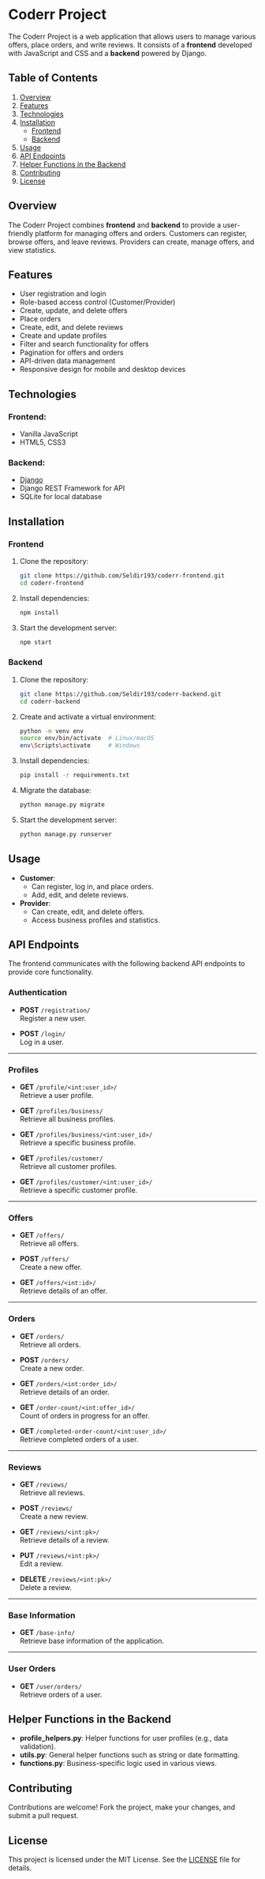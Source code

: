 # Coderr Project

The Coderr Project is a web application that allows users to manage various offers, place orders, and write reviews. It consists of a **frontend** developed with JavaScript and CSS and a **backend** powered by Django.

## Table of Contents
1. [Overview](#overview)
2. [Features](#features)
3. [Technologies](#technologies)
4. [Installation](#installation)
    - [Frontend](#frontend)
    - [Backend](#backend)
5. [Usage](#usage)
6. [API Endpoints](#api-endpoints)
7. [Helper Functions in the Backend](#helper-functions-in-the-backend)
8. [Contributing](#contributing)
9. [License](#license)

## Overview
The Coderr Project combines **frontend** and **backend** to provide a user-friendly platform for managing offers and orders. Customers can register, browse offers, and leave reviews. Providers can create, manage offers, and view statistics.

## Features

- User registration and login
- Role-based access control (Customer/Provider)
- Create, update, and delete offers
- Place orders
- Create, edit, and delete reviews
- Create and update profiles
- Filter and search functionality for offers
- Pagination for offers and orders
- API-driven data management
- Responsive design for mobile and desktop devices

## Technologies

### Frontend:
- Vanilla JavaScript
- HTML5, CSS3

### Backend:
- [Django](https://www.djangoproject.com/)
- Django REST Framework for API
- SQLite for local database

## Installation

### Frontend

1. Clone the repository:
   ```bash
   git clone https://github.com/Seldir193/coderr-frontend.git
   cd coderr-frontend
   ```
2. Install dependencies:
   ```bash
   npm install
   ```
3. Start the development server:
   ```bash
   npm start
   ```

### Backend

1. Clone the repository:
   ```bash
   git clone https://github.com/Seldir193/coderr-backend.git
   cd coderr-backend
   ```
2. Create and activate a virtual environment:
   ```bash
   python -m venv env
   source env/bin/activate  # Linux/macOS
   env\Scripts\activate     # Windows
   ```
3. Install dependencies:
   ```bash
   pip install -r requirements.txt
   ```
4. Migrate the database:
   ```bash
   python manage.py migrate
   ```
5. Start the development server:
   ```bash
   python manage.py runserver
   ```

## Usage

- **Customer**: 
  - Can register, log in, and place orders.
  - Add, edit, and delete reviews.
- **Provider**: 
  - Can create, edit, and delete offers.
  - Access business profiles and statistics.

## API Endpoints

The frontend communicates with the following backend API endpoints to provide core functionality.

### Authentication
- **POST** `/registration/`  
  Register a new user.

- **POST** `/login/`  
  Log in a user.

---

### Profiles
- **GET** `/profile/<int:user_id>/`  
  Retrieve a user profile.

- **GET** `/profiles/business/`  
  Retrieve all business profiles.

- **GET** `/profiles/business/<int:user_id>/`  
  Retrieve a specific business profile.

- **GET** `/profiles/customer/`  
  Retrieve all customer profiles.

- **GET** `/profiles/customer/<int:user_id>/`  
  Retrieve a specific customer profile.

---

### Offers
- **GET** `/offers/`  
  Retrieve all offers.

- **POST** `/offers/`  
  Create a new offer.

- **GET** `/offers/<int:id>/`  
  Retrieve details of an offer.

---

### Orders
- **GET** `/orders/`  
  Retrieve all orders.

- **POST** `/orders/`  
  Create a new order.

- **GET** `/orders/<int:order_id>/`  
  Retrieve details of an order.

- **GET** `/order-count/<int:offer_id>/`  
  Count of orders in progress for an offer.

- **GET** `/completed-order-count/<int:user_id>/`  
  Retrieve completed orders of a user.

---

### Reviews
- **GET** `/reviews/`  
  Retrieve all reviews.

- **POST** `/reviews/`  
  Create a new review.

- **GET** `/reviews/<int:pk>/`  
  Retrieve details of a review.

- **PUT** `/reviews/<int:pk>/`  
  Edit a review.

- **DELETE** `/reviews/<int:pk>/`  
  Delete a review.

---

### Base Information
- **GET** `/base-info/`  
  Retrieve base information of the application.

---

### User Orders
- **GET** `/user/orders/`  
  Retrieve orders of a user.

## Helper Functions in the Backend

- **profile_helpers.py**: Helper functions for user profiles (e.g., data validation).
- **utils.py**: General helper functions such as string or date formatting.
- **functions.py**: Business-specific logic used in various views.

## Contributing

Contributions are welcome! Fork the project, make your changes, and submit a pull request.

## License

This project is licensed under the MIT License. See the [LICENSE](LICENSE) file for details.
